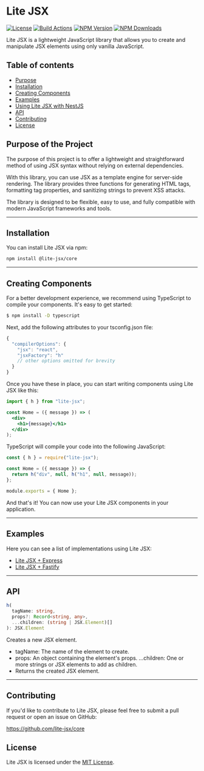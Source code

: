 # Lite JSX

[![License][license-image]][license-url]
[![Build Actions][build-image]][build-url]
[![NPM Version][npm-image]][npm-url]
[![NPM Downloads][downloads-image]][npm-url]

Lite JSX is a lightweight JavaScript library that allows you to create and manipulate JSX elements using only vanilla JavaScript.

## Table of contents

- [Purpose](#purpose-of-the-project)
- [Installation](#installation)
- [Creating Components](#creating-components)
- [Examples](#examples)
- [Using Lite JSX with NestJS](#using-lite-jsx-with-nestjs)
- [API](#api)
- [Contributing](#contributing)
- [License](#license)

## Purpose of the Project

The purpose of this project is to offer a lightweight and straightforward method of using JSX syntax without relying on external dependencies.

With this library, you can use JSX as a template engine for server-side rendering. The library provides three functions for generating HTML tags, formatting tag properties, and sanitizing strings to prevent XSS attacks.

The library is designed to be flexible, easy to use, and fully compatible with modern JavaScript frameworks and tools.

---

## Installation

You can install Lite JSX via npm:

```bash
npm install @lite-jsx/core
```

---

## Creating Components

For a better development experience, we recommend using TypeScript to compile your components. It's easy to get started:

```bash
$ npm install -D typescript
```

Next, add the following attributes to your tsconfig.json file:

```js
{
  "compilerOptions": {
    "jsx": "react",
    "jsxFactory": "h"
    // other options omitted for brevity
  }
}
```

Once you have these in place, you can start writing components using Lite JSX like this:

```jsx
import { h } from "lite-jsx";

const Home = ({ message }) => (
  <div>
    <h1>{message}</h1>
  </div>
);
```

TypeScript will compile your code into the following JavaScript:

```js
const { h } = require("lite-jsx");

const Home = ({ message }) => {
  return h("div", null, h("h1", null, message));
};

module.exports = { Home };
```

And that's it! You can now use your Lite JSX components in your application.

---

## Examples

Here you can see a list of implementations using Lite JSX:

- [Lite JSX + Express](https://github.com/lite-jsx/express)
- [Lite JSX + Fastify](https://github.com/lite-jsx/fastify)

---

## API

```ts
h(
  tagName: string,
  props?: Record<string, any>,
  ...children: (string | JSX.Element)[]
): JSX.Element
```

Creates a new JSX element.

- tagName: The name of the element to create.
- props: An object containing the element's props.
  ...children: One or more strings or JSX elements to add as children.
- Returns the created JSX element.

---

## Contributing

If you'd like to contribute to Lite JSX, please feel free to submit a pull request or open an issue on GitHub:

https://github.com/lite-jsx/core

## License

Lite JSX is licensed under the [MIT License](https://github.com/lite-jsx/core/blob/master/LICENSE).

[npm-url]: https://npmjs.org/package/@lite-jsx/core
[npm-image]: https://img.shields.io/npm/v/@lite-jsx/core.svg?style=for-the-badge
[downloads-image]: https://img.shields.io/npm/dm/@lite-jsx/core.svg?style=for-the-badge
[build-image]: https://img.shields.io/github/actions/workflow/status/lite-jsx/core/publish.yml?style=for-the-badge
[build-url]: https://github.com/lite-jsx/core/actions/workflows/publish.yml
[license-image]: https://img.shields.io/github/license/lite-jsx/core?style=for-the-badge
[license-url]: https://github.com/lite-jsx/core/blob/master/LICENSE
